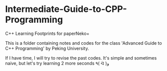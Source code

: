 # Intermediate-Guide-to-CPP-Programming
C++ Learning Footprints for paperNeko+

This is a folder containing notes and codes for the class 'Advanced Guide to C++ Programming' by Peking University.

If I have time, I will try to revise the past codes. It's simple and sometimes naive, but let's try learning 2 more seconds ٩( ᐛ )و
